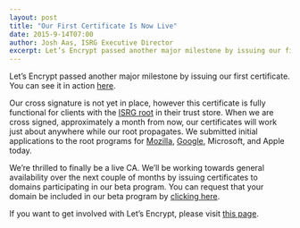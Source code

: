 ```yaml
---
layout: post
title: "Our First Certificate Is Now Live"
date: 2015-9-14T07:00
author: Josh Aas, ISRG Executive Director
excerpt: Let’s Encrypt passed another major milestone by issuing our first certificate.
---
```


Let’s Encrypt passed another major milestone by issuing our first certificate. You can see it in action [here](http://helloworld.letsencrypt.org/).

Our cross signature is not yet in place, however this certificate is fully functional for clients with the [ISRG root](https://letsencrypt.org/certs/isrgrootx1.der) in their trust store. When we are cross signed, approximately a month from now, our certificates will work just about anywhere while our root propagates. We submitted initial applications to the root programs for [Mozilla](https://bugzilla.mozilla.org/show_bug.cgi?id=1204656), [Google](https://code.google.com/p/chromium/issues/detail?id=531672), Microsoft, and Apple today.
 
We’re thrilled to finally be a live CA. We’ll be working towards general availability over the next couple of months by issuing certificates to domains participating in our beta program. You can request that your domain be included in our beta program by [clicking here](https://goo.gl/forms/kf0IGCeAk5).

If you want to get involved with Let’s Encrypt, please visit [this page](/getinvolved/).
